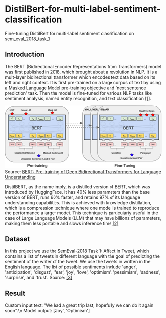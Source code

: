 # DistilBert-for-multi-label-sentiment-classification
Fine-tuning DistilBert for multi-label sentiment classification on sem_eval_2018_task_1

## Introduction
The BERT (Bidirectional Encoder Representations from Transformers) model was first published in 2018, which brought about a revolution in NLP. It is a mult-layer bidirectional transformer which encodes text data based on its left and right context. It is first pre-trained on a large corpus of text by using a Masked Language Model pre-training objective and 'next sentence prediction' task. Then the model is fine-tuned for various NLP tasks like sentiment analysis, named entity recognition, and text classification [\[1\]](https://arxiv.org/pdf/1810.04805.pdf).

![alt text](https://github.com/AymanELS/DistilBert-for-multi-label-sentiment-classification/blob/main/Bert.png)
Source: [BERT: Pre-training of Deep Bidirectional Transformers for Language Understanding](https://arxiv.org/pdf/1810.04805.pdf)

DistilBERT, as the name imply, is a distilled version of BERT, which was introduced by HuggingFace. It has 40% less parameters than the base version of BERT, runs 60% faster, and retains 97% of its language understanding capabilities.
This is achieved with knowledge distillation, which is a compression technique where one model is trained to reproduce the performance a larger model. This technique is particularly useful in the case of Large Language Models (LLM) that may have billions of parameters, making them less portable and slows inference time [\[2\]](https://arxiv.org/pdf/1910.01108.pdf)


## Dataset
In this project we use the SemEval-2018 Task 1: Affect in Tweet, which contains a list of tweets in different language with the goal of predicting the sentiment of the writer of the tweet. We use the tweets in written in the English language. The list of possible sentiments include 'anger', 'anticipation', 'disgust', 'fear', 'joy', 'love', 'optimism', 'pessimism', 'sadness', 'surprise', and 'trust'.
Source: [\[3\]](https://aclanthology.org/S18-1001.pdf)

## Result
Custom input text: "We had a great trip last, hopefully we can do it again soon".\n
Model output: ['Joy', 'Optimism']

